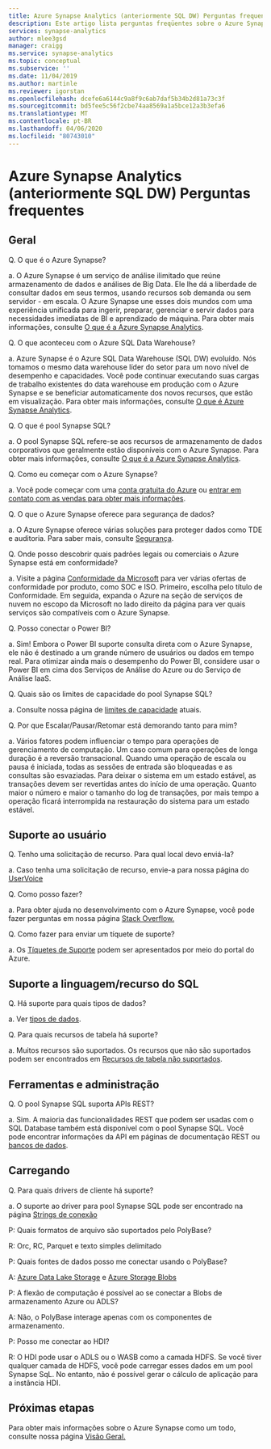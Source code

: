 ```yaml
---
title: Azure Synapse Analytics (anteriormente SQL DW) Perguntas frequentes
description: Este artigo lista perguntas freqüentes sobre o Azure Synapse Analytics (anteriormente SQL DW) de clientes e desenvolvedores
services: synapse-analytics
author: mlee3gsd
manager: craigg
ms.service: synapse-analytics
ms.topic: conceptual
ms.subservice: ''
ms.date: 11/04/2019
ms.author: martinle
ms.reviewer: igorstan
ms.openlocfilehash: dcefe6a6144c9a8f9c6ab7daf5b34b2d81a73c3f
ms.sourcegitcommit: bd5fee5c56f2cbe74aa8569a1a5bce12a3b3efa6
ms.translationtype: MT
ms.contentlocale: pt-BR
ms.lasthandoff: 04/06/2020
ms.locfileid: "80743010"
---
```

# <a name="azure-synapse-analytics-formerly-sql-dw-frequently-asked-questions"></a>Azure Synapse Analytics (anteriormente SQL DW) Perguntas frequentes

## <a name="general"></a>Geral

Q. O que é o Azure Synapse?

a. O Azure Synapse é um serviço de análise ilimitado que reúne armazenamento de dados e análises de Big Data. Ele lhe dá a liberdade de consultar dados em seus termos, usando recursos sob demanda ou sem servidor - em escala. O Azure Synapse une esses dois mundos com uma experiência unificada para ingerir, preparar, gerenciar e servir dados para necessidades imediatas de BI e aprendizado de máquina. Para obter mais informações, consulte [O que é a Azure Synapse Analytics](sql-data-warehouse-overview-what-is.md).

Q. O que aconteceu com o Azure SQL Data Warehouse?

a. Azure Synapse é o Azure SQL Data Warehouse (SQL DW) evoluído. Nós tomamos o mesmo data warehouse líder do setor para um novo nível de desempenho e capacidades. Você pode continuar executando suas cargas de trabalho existentes do data warehouse em produção com o Azure Synapse e se beneficiar automaticamente dos novos recursos, que estão em visualização. Para obter mais informações, consulte [O que é Azure Synapse Analytics](sql-data-warehouse-overview-what-is.md).

Q. O que é pool Synapse SQL?

a. O pool Synapse SQL refere-se aos recursos de armazenamento de dados corporativos que geralmente estão disponíveis com o Azure Synapse. Para obter mais informações, consulte [O que é a Azure Synapse Analytics](sql-data-warehouse-overview-what-is.md).

Q. Como eu começar com o Azure Synapse?

a. Você pode começar com uma [conta gratuita do Azure](https://azure.microsoft.com/free/sql-data-warehouse/) ou [entrar em contato com as vendas para obter mais informações](https://info.microsoft.com/ww-landing-azure-sql-data-warehouse-contactme.html).

Q. O que o Azure Synapse oferece para segurança de dados?

a. O Azure Synapse oferece várias soluções para proteger dados como TDE e auditoria. Para saber mais, consulte [Segurança](sql-data-warehouse-overview-manage-security.md).

Q. Onde posso descobrir quais padrões legais ou comerciais o Azure Synapse está em conformidade?

a. Visite a página [Conformidade da Microsoft](https://www.microsoft.com/trustcenter/compliance/complianceofferings) para ver várias ofertas de conformidade por produto, como SOC e ISO.
Primeiro, escolha pelo título de Conformidade. Em seguida, expanda o Azure na seção de serviços de nuvem no escopo da Microsoft no lado direito da página para ver quais serviços são compatíveis com o Azure Synapse.

Q. Posso conectar o Power BI?

a.  Sim! Embora o Power BI suporte consulta direta com o Azure Synapse, ele não é destinado a um grande número de usuários ou dados em tempo real. Para otimizar ainda mais o desempenho do Power BI, considere usar o Power BI em cima dos Serviços de Análise do Azure ou do Serviço de Análise IaaS.

Q. Quais são os limites de capacidade do pool Synapse SQL?

a. Consulte nossa página de [limites de capacidade](sql-data-warehouse-service-capacity-limits.md) atuais.

Q. Por que Escalar/Pausar/Retomar está demorando tanto para mim?

a. Vários fatores podem influenciar o tempo para operações de gerenciamento de computação. Um caso comum para operações de longa duração é a reversão transacional. Quando uma operação de escala ou pausa é iniciada, todas as sessões de entrada são bloqueadas e as consultas são esvaziadas. Para deixar o sistema em um estado estável, as transações devem ser revertidas antes do início de uma operação. Quanto maior o número e maior o tamanho do log de transações, por mais tempo a operação ficará interrompida na restauração do sistema para um estado estável.

## <a name="user-support"></a>Suporte ao usuário

Q. Tenho uma solicitação de recurso. Para qual local devo enviá-la?

a. Caso tenha uma solicitação de recurso, envie-a para nossa página do [UserVoice](https://feedback.azure.com/forums/307516-sql-data-warehouse)

Q. Como posso fazer?

a. Para obter ajuda no desenvolvimento com o Azure Synapse, você pode fazer perguntas em nossa página [Stack Overflow.](https://stackoverflow.com/questions/tagged/azure-sqldw)

Q. Como fazer para enviar um tíquete de suporte?

a. Os [Tíquetes de Suporte](sql-data-warehouse-get-started-create-support-ticket.md) podem ser apresentados por meio do portal do Azure.

## <a name="sql-languagefeature-support"></a>Suporte a linguagem/recurso do SQL

Q. Há suporte para quais tipos de dados?

a. Ver [tipos de dados](sql-data-warehouse-tables-data-types.md).

Q. Para quais recursos de tabela há suporte?

a. Muitos recursos são suportados. Os recursos que não são suportados podem ser encontrados em [Recursos de tabela não suportados](sql-data-warehouse-tables-data-types.md).

## <a name="tooling-and-administration"></a>Ferramentas e administração

Q. O pool Synapse SQL suporta APIs REST?

a. Sim. A maioria das funcionalidades REST que podem ser usadas com o SQL Database também está disponível com o pool Synapse SQL. Você pode encontrar informações da API em páginas de documentação REST ou [bancos de dados](/rest/api/sql/databases?toc=/azure/synapse-analytics/sql-data-warehouse/toc.json&bc=/azure/synapse-analytics/sql-data-warehouse/breadcrumb/toc.json).

## <a name="loading"></a>Carregando

Q. Para quais drivers de cliente há suporte?

a. O suporte ao driver para pool Synapse SQL pode ser encontrado na página [Strings de conexão](sql-data-warehouse-connection-strings.md)

P: Quais formatos de arquivo são suportados pelo PolyBase?

R: Orc, RC, Parquet e texto simples delimitado

P: Quais fontes de dados posso me conectar usando o PolyBase?

A: [Azure Data Lake Storage](sql-data-warehouse-load-from-azure-data-lake-store.md) e [Azure Storage Blobs](sql-data-warehouse-load-from-azure-blob-storage-with-polybase.md)

P: A flexão de computação é possível ao se conectar a Blobs de armazenamento Azure ou ADLS?

A: Não, o PolyBase interage apenas com os componentes de armazenamento.

P: Posso me conectar ao HDI?

R: O HDI pode usar o ADLS ou o WASB como a camada HDFS. Se você tiver qualquer camada de HDFS, você pode carregar esses dados em um pool Synapse SqL. No entanto, não é possível gerar o cálculo de aplicação para a instância HDI.

## <a name="next-steps"></a>Próximas etapas

Para obter mais informações sobre o Azure Synapse como um todo, consulte nossa página [Visão Geral.](sql-data-warehouse-overview-faq.md)
